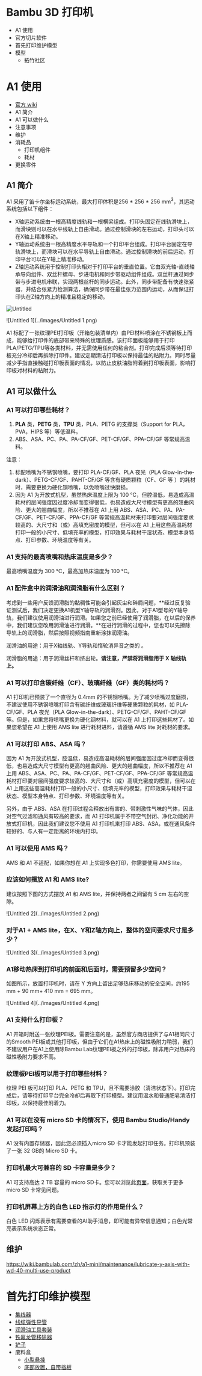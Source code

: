 # Bambu 3D 打印机

- A1 使用
- 官方切片软件
- 首先打印维护模型
- 模型
    - 拓竹社区

# A1 使用

- [官方 wiki](https://wiki.bambulab.com/zh/a1)
- A1 简介
- A1 可以做什么
- 注意事项
- 维护
- 消耗品
    - 打印机组件
    - 耗材
- 更换零件

## A1 简介

A1 采用了笛卡尔坐标运动系统，最大打印体积是256 * 256 * 256 mm$^3$，其运动系统包括以下组件：

- X轴运动系统由一根高精度线轨和一根横梁组成。打印头固定在线轨滑块上，而滑块则可以在水平线轨上自由滑动。通过控制滑块的左右运动，打印头可以在X轴上精准移动。
- Y轴运动系统由一根高精度水平导轨和一个打印平台组成。打印平台固定在导轨滑块上，而滑块可以在水平导轨上自由滑动。通过控制滑块的前后运动，打印平台可以在Y轴上精准移动。
- Z轴运动系统用于控制打印头相对于打印平台的垂直位置。它由双光轴-直线轴承导向组件、双丝杆螺母、步进电机和同步带驱动组件组成。双丝杆通过同步带与步进电机串联，实现两根丝杆的同步运动。此外，同步带配备有快速张紧器，并结合张紧力检测算法，确保同步带在最佳张力范围内运动，从而保证打印头在Z轴方向上的精准且稳定的移动。

![Untitled](../images/Untitled.png)

![Untitled 1](../images/Untitled 1.png)

A1 标配了一张纹理PEI打印板（开箱包装清单内）由PEI材料喷涂在不锈钢板上而成，能够给打印件的底部带来特殊的纹理质感。该打印面板能够用于打印PLA/PETG/TPU等各类材料，并无需使用任何的粘合剂。打印完成后须等待打印板充分冷却后再拆除打印件。建议定期清洁打印板以保持最佳的粘附力。同时尽量减少手指直接触碰打印板表面的情况，以防止皮肤油脂附着到打印板表面，影响打印板对材料的粘附力。

## A1 可以做什么

### A1 可以打印哪些耗材？

1. **PLA** 类，**PETG** 类，**TPU** 类，PLA、PETG 的支撑类（Support for PLA，PVA，HIPS 等）等低温料。
2. ABS、ASA、PC、PA、PA-CF/GF、PET-CF/GF、PPA-CF/GF 等常规高温料。

注意：

1. 标配喷嘴为不锈钢喷嘴，要打印 PLA-CF/GF、PLA 夜光（PLA Glow-in-the-dark）、PETG-CF/GF、PAHT-CF/GF 等含有硬质颗粒（CF、GF 等 ）的耗材时，需要更换为硬化钢喷嘴，以免喷嘴过快磨损。
2. 因为 A1 为开放式机型，虽然热床温度上限为 100 ℃，但腔温低，易造成高温耗材的层间强度因过度冷却而变得很低，也易造成大尺寸模型有更高的翘曲风险、更大的翘曲幅度，所以不推荐在 A1 上用 ABS、ASA、PC、PA、PA-CF/GF、PET-CF/GF、PPA-CF/GF 等常规高温耗材来打印要对层间强度要求较高的、大尺寸和（或）高填充密度的模型，但可以在 A1 上用这些高温耗材打印一般的小尺寸、低填充率的模型，打印效果与耗材干湿状态、模型本身特点、打印参数、环境温度等有关。

### A1 支持的最高喷嘴和热床温度是多少？

最高喷嘴温度为 300 ℃，最高加热床温度为 100 ℃。

### A1 配件盒中的润滑油和润滑脂有什么区别？

考虑到一些用户反馈润滑脂的黏稠性可能会引起灰尘和碎屑问题，**经过反复验证测试后，我们决定更换A1机型Y轴导轨的润滑剂。因此，对于A1型号的Y轴导轨，我们建议使用润滑油进行润滑。如果您之前已经使用了润滑脂，在以后的保养中，我们建议您改用润滑油进行润滑。**在进行润滑的过程中，您也可以先擦除导轨上的润滑脂，然后按照视频指南重新涂抹润滑油。

润滑油的用途：用于X轴线轨、Y导轨和惰轮消异音之类的 。

润滑脂的用途：用于润滑丝杆和挤出轮。**请注意，严禁将润滑脂用于 X 轴线轨上。**

### A1 可以打印含碳纤维（CF）、玻璃纤维（GF）类的耗材吗？

A1 打印机已预装了一个直径为 0.4mm 的不锈钢喷嘴。为了减少喷嘴过度磨损，不建议使用不锈钢喷嘴打印含有碳纤维或玻璃纤维等硬质颗粒的耗材，如 PLA-CF/GF、PLA 夜光（PLA Glow-in-the-dark）、PETG-CF/GF、PAHT-CF/GF 等。但是，如果您将喷嘴更换为硬化钢材料，就可以在 A1 上打印这些耗材了。如果您希望在 A1 上使用 AMS lite 进行耗材进料，请遵循 AMS lite 对耗材的要求。

### A1 可以打印 ABS、ASA 吗？

因为 A1 为开放式机型，腔温低，易造成高温耗材的层间强度因过度冷却而变得很低，也易造成大尺寸模型有更高的翘曲风险、更大的翘曲幅度，所以不推荐在 A1 上用 ABS、ASA、PC、PA、PA-CF/GF、PET-CF/GF、PPA-CF/GF 等常规高温耗材打印要对层间强度要求较高的、大尺寸和（或）高填充密度的模型，但可以在 A1 上用这些高温耗材打印一般的小尺寸、低填充率的模型，打印效果与耗材干湿状态、模型本身特点、打印参数、环境温度等有关。

另外，由于 ABS、ASA 在打印过程会释放出有害的、带刺激性气味的气体，因此对空气过滤和通风有较高的要求，而 A1 打印机属于不带空气封闭、净化功能的开放式打印机，因此我们建议您不使用 A1 打印机来打印 ABS、ASA，或在通风条件较好的、与人有一定距离的环境内打印。

### A1 可以使用 AMS 吗？

AMS 和 A1 不适配，如果你想在 A1 上实现多色打印，你需要使用 AMS lite。

### 应该如何摆放 A1 和 AMS lite?

建议按照下图的方式摆放 A1 和 AMS lite，并保持两者之间留有 5 cm 左右的空隙。

![Untitled 2](../images/Untitled 2.png)

### 对于A1 + AMS lite，在X、Y和Z轴方向上，整体的空间要求尺寸是多少？

![Untitled 3](../images/Untitled 3.png)

### A1移动热床到打印机的前面和后面时，需要预留多少空间？

如图所示，放置打印机时，请在 Y 方向上留出足够热床移动的安全空间，约195 mm + 90 mm+ 410 mm = 695 mm。

![Untitled 4](../images/Untitled 4.png)

### A1 支持什么打印板？

A1 开箱时附送一张纹理PEI板。需要注意的是，虽然官方商店提供了与A1相同尺寸的Smooth PEI板或其他打印板，但由于它们在A1热床上的磁性吸附力稍弱，我们不建议用户在A1上使用除Bambu Lab纹理PEI板之外的打印板，除非用户对热床的磁性吸附力要求不高。

### 纹理板PEI板可以用于打印哪些材料？

纹理 PEI 板可以打印 PLA、PETG 和 TPU，且不需要涂胶（清洁状态下）。打印完成后，请等待打印平台完全冷却后再取下打印模型。建议用温水和普通肥皂清洁打印板，以保持最佳附着力。

### A1 可以在没有 micro SD 卡的情况下，使用 Bambu Studio/Handy 发起打印吗？

A1 没有内置存储器，因此您必须插入micro SD 卡才能发起打印任务。打印机预装了一张 32 GB的 Micro SD 卡。

### 打印机最大可兼容的 SD 卡容量是多少？

A1 可支持高达 2 TB 容量的 micro SD卡。您可以浏览此[页面](https://wiki.bambulab.com/zh/general/micro-sd-faq)，获取关于更多 micro SD 卡常见问题。

### 打印机屏幕上方的白色 LED 指示灯的作用是什么？

白色 LED 闪烁表示有需要查看的AI助手消息，即可能有异常信息通知；白色光常亮表示系统状态正常。

## 维护

https://wiki.bambulab.com/zh/a1-mini/maintenance/lubricate-y-axis-with-wd-40-multi-use-product

# 首先打印维护模型

- [集线器](https://makerworld.com/zh/models/96692?from=search#profileId-103109)
- [线缆弹性导管](https://makerworld.com/zh/models/208664#profileId-247933)
- [润滑油工具套装](https://makerworld.com/zh/models/119774?from=search#profileId-128863)
- [铁氟龙管移除器](https://makerworld.com/zh/models/79328?from=search#profileId-83766)
- [铲子](https://makerworld.com/zh/models/12702#profileId-12703)
- 废料盒
    - [小型悬挂](https://makerworld.com/zh/models/451897?from=search#profileId-416433)
    - [底部放置，自带挡板](https://makerworld.com/zh/models/104677#profileId-111711)

